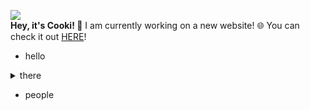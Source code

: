 ![](http://cooki-studios.github.io/img/CookiWeb.png)
<br>
__Hey, it's Cooki! 👋__
I am currently working on a new website! 🌐 You can check it out [HERE](https://cooki-studios.github.io)!
<br>
- hello
>
<details>
  <summary>
    there
  </summary>
  
  Any folded content here. It requires an empty line just above it.
  ```javascript
    console.log("WELCOME!");
  ```
</details>

- people
